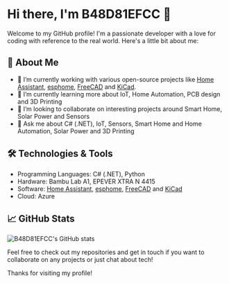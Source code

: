 # Hi there, I'm B48D81EFCC 👋

Welcome to my GitHub profile! I'm a passionate developer with a love for coding with reference to the real world. Here's a little bit about me:

## 🚀 About Me
- 🔭 I’m currently working with various open-source projects like [Home Assistant](https://github.com/home-assistant/core), [esphome](https://github.com/esphome/esphome), [FreeCAD](https://github.com/FreeCAD/FreeCAD) and [KiCad](https://github.com/KiCad).
- 🌱 I’m currently learning more about IoT, Home Automation, PCB design and 3D Printing
- 👯 I’m looking to collaborate on interesting projects around Smart Home, Solar Power and Sensors
- 💬 Ask me about C# (.NET), IoT, Sensors, Smart Home and Home Automation, Solar Power and 3D Printing

## 🛠️ Technologies & Tools
- Programming Languages: C# (.NET), Python
- Hardware: Bambu Lab A1, EPEVER XTRA N 4415
- Software: [Home Assistant](https://github.com/home-assistant/core), [esphome](https://github.com/esphome/esphome), [FreeCAD](https://github.com/FreeCAD/FreeCAD) and [KiCad](https://github.com/KiCad)
- Cloud: Azure

## 📈 GitHub Stats
![B48D81EFCC's GitHub stats](https://github-readme-stats.vercel.app/api?username=B48D81EFCC&show_icons=true&theme=radical)


Feel free to check out my repositories and get in touch if you want to collaborate on any projects or just chat about tech!

Thanks for visiting my profile!
